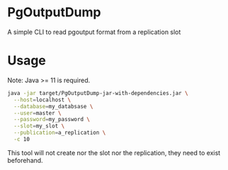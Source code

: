 # PgOutputDump
A simple CLI to read pgoutput format from a replication slot

# Usage

Note: Java >= 11 is required.

```bash
java -jar target/PgOutputDump-jar-with-dependencies.jar \
  --host=localhost \
  --database=my_databsase \
  --user=master \
  --password=my_password \
  --slot=my_slot \
  --publication=a_replication \
  -c 10
```

This tool will not create nor the slot nor the replication, they need to exist 
beforehand.
